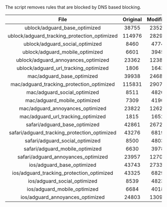 The script removes rules that are blocked by DNS based blocking.


| File | Original | Modified |
|:----:|:-----:|:-----:|
| ublock/adguard_base_optimized | 38755 | 23526 |
| ublock/adguard_tracking_protection_optimized | 114976 | 28299 |
| ublock/adguard_social_optimized | 8460 | 4774 |
| ublock/adguard_mobile_optimized | 6601 | 3945 |
| ublock/adguard_annoyances_optimized | 23362 | 12389 |
| ublock/adguard_url_tracking_optimized | 1806 | 1643 |
| mac/adguard_base_optimized | 39938 | 24685 |
| mac/adguard_tracking_protection_optimized | 115831 | 29079 |
| mac/adguard_social_optimized | 8511 | 4820 |
| mac/adguard_mobile_optimized | 7309 | 4190 |
| mac/adguard_annoyances_optimized | 23822 | 12621 |
| mac/adguard_url_tracking_optimized | 1815 | 1652 |
| safari/adguard_base_optimized | 42861 | 26721 |
| safari/adguard_tracking_protection_optimized | 43276 | 6819 |
| safari/adguard_social_optimized | 8500 | 4803 |
| safari/adguard_mobile_optimized | 6630 | 3978 |
| safari/adguard_annoyances_optimized | 23957 | 12700 |
| ios/adguard_base_optimized | 43743 | 27338 |
| ios/adguard_tracking_protection_optimized | 43325 | 6829 |
| ios/adguard_social_optimized | 8539 | 4823 |
| ios/adguard_mobile_optimized | 6684 | 4018 |
| ios/adguard_annoyances_optimized | 24803 | 13092 |